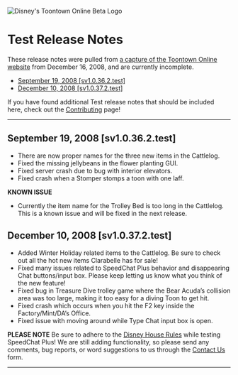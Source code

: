 ![Disney's Toontown Online Beta Logo](https://i.imgur.com/8MvpEZg.jpg)

# Test Release Notes

These release notes were pulled from [a capture of the Toontown Online website](http://web.archive.org/web/20081216101645/http://play.test.toontown.com/news.php) from December 16, 2008, and are currently incomplete.

* [September 19, 2008 [sv1.0.36.2.test]](#september-19-2008-sv10362test)
* [December 10, 2008 [sv1.0.37.2.test]](#december-10-2008-sv10372test)

If you have found additional Test release notes that should be included here, check out the [Contributing](../../CONTRIBUTING.md) page!

---


## September 19, 2008 [sv1.0.36.2.test]

  * There are now proper names for the three new items in the Cattlelog.
  * Fixed the missing jellybeans in the flower planting GUI.
  * Fixed server crash due to bug with interior elevators.
  * Fixed crash when a Stomper stomps a toon with one laff.
  
  **KNOWN ISSUE**
  *  Currently the item name for the Trolley Bed is too long in the Cattlelog. This is a known issue and will be fixed in the next release.


## December 10, 2008 [sv1.0.37.2.test]

  * Added Winter Holiday related items to the Cattlelog. Be sure to check out all the hot new items Clarabelle has for sale!
  * Fixed many issues related to SpeedChat Plus behavior and disappearing Chat buttons/input box. Please keep letting us know what you think of the new feature!
  * Fixed bug in Treasure Dive trolley game where the Bear Acuda’s collision area was too large, making it too easy for a diving Toon to get hit.
  * Fixed crash which occurs when you hit the F2 key inside the Factory/Mint/DA’s Office.
  * Fixed issue with moving around while Type Chat input box is open.
  
  **PLEASE NOTE**
    Be sure to adhere to the [Disney House Rules](http://web.archive.org/web/20081216004442/http://home.disney.go.com/guestservices/netiquette) while testing SpeedChat Plus! We are still adding functionality, so please send any comments, bug reports, or word suggestions to us through the [Contact Us](http://web.archive.org/web/20081216003434/http://apps.disneyblast.go.com/cgi-bin/mail/generic_mail.cgi?template=toontown/toonhelp.tpl) form.


---
